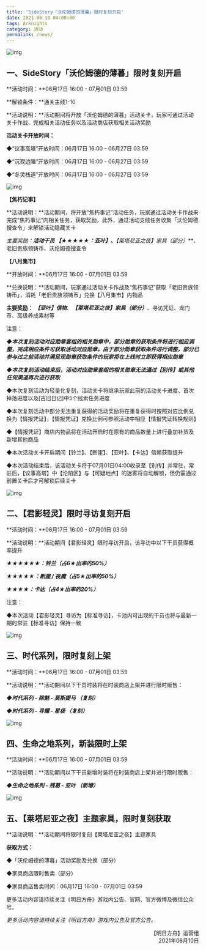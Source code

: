 ```yaml
---
title: 'SideStory「沃伦姆德的薄暮」限时复刻开启'
date: 2021-06-10 04:00:00
tags: Arknights
category: 活动
permalink: /news/
---
```




<!-- more -->

![img](https://ak-fs.hypergryph.com/announce/images/20210610/5a3da7f8860a4ff9cef8ac6444f6b22c.jpg)

## **一、SideStory「沃伦姆德的薄暮」限时复刻开启**

**活动时间：**06月17日 16:00 - 07月01日 03:59

**解锁条件：**通关主线1-10

**活动说明：**活动期间将开放「沃伦姆德的薄暮」活动关卡，玩家可通过活动关卡作战、完成相关活动任务以及活动商店获取相关活动奖励



**活动关卡开放时间：**

◆“议事高塔”开放时间：06月17日 16:00 - 06月27日 03:59

◆“沉寂边陲”开放时间：06月17日 16:00 - 06月27日 03:59

◆“冬灵栈道”开放时间：06月17日 16:00 - 06月27日 03:59



![img](https://ak-fs.hypergryph.com/announce/images/20210610/f2de5d214e91a251724bb02d6ff3176d.jpg)

**【焦朽记事】**

**活动说明：**活动期间，将开放“焦朽事记”活动任务，玩家通过活动关卡作战来完成“焦朽事记”内相关任务，获取奖励，此外，通过活动支线任务收集「沃伦姆德搜查令」来解锁活动隐藏关卡



**主要奖励：**活动干员 ***【★★★★★：亚叶】***、***【莱塔尼亚之夜】家具（部分）***、老旧贵族领铸币、沃伦姆德搜查令


**【八月集市】**

**开放时间：**06月17日 16:00 - 07月01日 03:59

**兑换说明：**活动期间，玩家通过活动关卡作战及“焦朽事记”获取「老旧贵族领铸币」，消耗「老旧贵族领铸币」兑换【八月集市】内物品

**主要奖励：** ***【亚叶】信物***、***【莱塔尼亚之夜】家具（部分）***、寻访凭证、龙门币、高级养成素材等



注意：

***◆本次复刻活动对应勋章套组的相关勋章中，部分勋章的获取条件将进行相应调整，完成相应条件可获取活动对应勋章。由于部分勋章获取条件进行调整，部分已参与过之前活动并满足现勋章获取条件的玩家将在上线时立即获得相应勋章***



***◆本次复刻活动结束后，活动对应勋章套组的相关勋章无法通过【别传】或其他任何渠道再次进行获取***



◆本次复刻活动为轻量化复刻，活动关卡将继承玩家此前的活动关卡进度、首次掉落进度以及[古旧日记]中5个线索任务进度



◆本次复刻活动中部分无法重复获得的活动奖励将在重复获得时按照对应比例兑换为【情报凭证】，【情报凭证】兑换比例可参照活动中相应【情报凭证转换规则】



◆【情报凭证】商店内物品将在活动开启时在原有的商品数量上进行叠加补货及新增其他商品

◆本次活动关卡开启期间【铃兰】、【断崖】、【亚叶】、【卡达】信赖获取提升



◆本次活动结束后，该活动关卡将于07月01日04:00收录至【别传】并常驻，常驻后，【议事高塔】中【沦陷区】与【可疑地点】的迷雾将自动解锁，但仍需通过前置关卡后才可解锁后续关卡



![img](https://ak-fs.hypergryph.com/announce/images/20210610/a348479fca5d0014d5a9ee476223d394.jpg)

## **二、【君影轻灵】限时寻访复刻开启**

**活动时间：**06月17日 16:00 - 07月01日 03:59

**活动说明：**活动期间【君影轻灵】限时寻访开启，该寻访中以下干员获得概率提升

***★★★★★★：铃兰（占6★出率的50%）***

***★★★★★：断崖 / 夜魔（占5★出率的50%）***

***★★★★：卡达（占4★出率的20%）***

注意：

◆本次活动【君影轻灵】寻访为【标准寻访】，卡池内可出现的干员也将与最新一期的常驻【标准寻访】保持一致



![img](https://ak-fs.hypergryph.com/announce/images/20210610/2caa3f741c90144934f5343efd1922de.jpg)

## **三、时代系列，限时复刻上架**

**活动时间：**06月17日 16:00 - 07月01日 03:59

**活动说明：**活动期间以下干员时装将在时装商店上架并进行限时贩售：

***◆时代系列 - 除魅 - 莫斯提马 （复刻）***

***◆时代系列 - 寻耀 - 星极 （复刻）***



![img](https://ak-fs.hypergryph.com/announce/images/20210610/8328ac4afd42c6058065907212093b8d.jpg)

## **四、生命之地系列，新装限时上架**

**活动时间：**06月17日 16:00 - 07月01日 03:59

**活动说明：**活动期间以下干员新增时装将在时装商店上架并进行限时贩售：

***◆生命之地系列 - 残葛 - 亚叶 （新增）***



![img](https://ak-fs.hypergryph.com/announce/images/20210610/49cdaa60e660efaa509f3317dc56ff8a.jpg)

## **五、【莱塔尼亚之夜】主题家具，限时复刻获取**

**活动说明：**活动期间将限时复刻【莱塔尼亚之夜】主题家具 

**获取方式：**

◆「沃伦姆德的薄暮」活动奖励及兑换（部分）

◆家具商店限时售卖（部分）

◆家具商店售卖时间：06月17日 16:00 - 07月01日 03:59

更多活动内容请持续关注《明日方舟》游戏内公告、官网、官方微博及微信公众号。

*更多活动内容请持续关注《明日方舟》游戏内公告及官方公告。*

<p style="text-align: right">【明日方舟】运营组<br />2021年06月10日</p>

